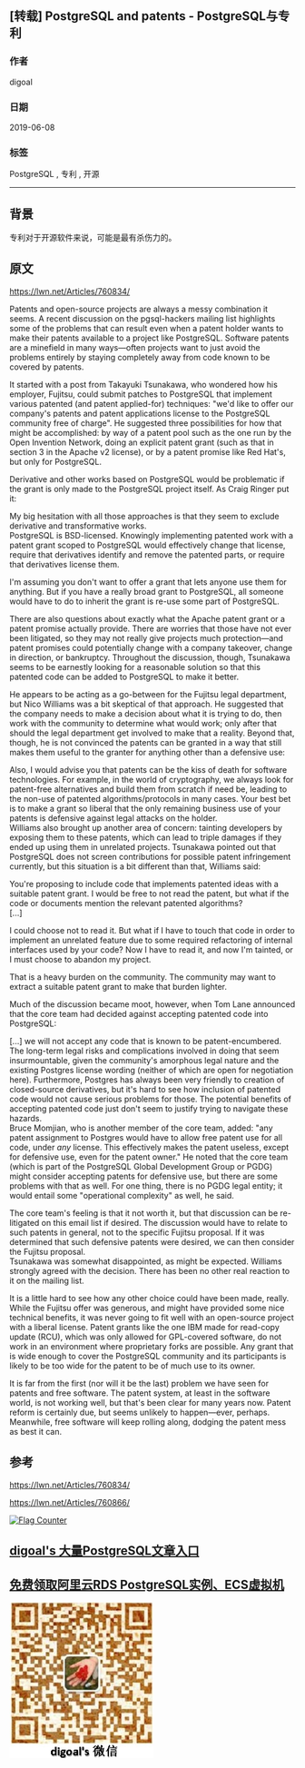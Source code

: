 ## [转载] PostgreSQL and patents - PostgreSQL与专利   
                                                                                                                                                                      
### 作者                                                                                                                                                                      
digoal                                                                                                                                                                      
                                                                                                                                                                      
### 日期                                                                                                                                                                      
2019-06-08                                                                                                                                                                      
                                                                                                                                                                      
### 标签                                                                                                                                                                      
PostgreSQL , 专利 , 开源           
                                                                                     
----                                                                                                                                                                
                                                                                                                                                                  
## 背景    
专利对于开源软件来说，可能是最有杀伤力的。    
  
## 原文    
https://lwn.net/Articles/760834/    
    
Patents and open-source projects are always a messy combination it seems. A recent discussion on the pgsql-hackers mailing list highlights some of the problems that can result even when a patent holder wants to make their patents available to a project like PostgreSQL. Software patents are a minefield in many ways—often projects want to just avoid the problems entirely by staying completely away from code known to be covered by patents.  
  
It started with a post from Takayuki Tsunakawa, who wondered how his employer, Fujitsu, could submit patches to PostgreSQL that implement various patented (and patent applied-for) techniques: "we'd like to offer our company's patents and patent applications license to the PostgreSQL community free of charge". He suggested three possibilities for how that might be accomplished: by way of a patent pool such as the one run by the Open Invention Network, doing an explicit patent grant (such as that in section 3 in the Apache v2 license), or by a patent promise like Red Hat's, but only for PostgreSQL.  
  
Derivative and other works based on PostgreSQL would be problematic if the grant is only made to the PostgreSQL project itself. As Craig Ringer put it:  
  
My big hesitation with all those approaches is that they seem to exclude derivative and transformative works.  
PostgreSQL is BSD-licensed. Knowingly implementing patented work with a patent grant scoped to PostgreSQL would effectively change that license, require that derivatives identify and remove the patented parts, or require that derivatives license them.  
  
I'm assuming you don't want to offer a grant that lets anyone use them for anything. But if you have a really broad grant to PostgreSQL, all someone would have to do to inherit the grant is re-use some part of PostgreSQL.  
  
There are also questions about exactly what the Apache patent grant or a patent promise actually provide. There are worries that those have not ever been litigated, so they may not really give projects much protection—and patent promises could potentially change with a company takeover, change in direction, or bankruptcy. Throughout the discussion, though, Tsunakawa seems to be earnestly looking for a reasonable solution so that this patented code can be added to PostgreSQL to make it better.  
  
He appears to be acting as a go-between for the Fujitsu legal department, but Nico Williams was a bit skeptical of that approach. He suggested that the company needs to make a decision about what it is trying to do, then work with the community to determine what would work; only after that should the legal department get involved to make that a reality. Beyond that, though, he is not convinced the patents can be granted in a way that still makes them useful to the granter for anything other than a defensive use:  
  
Also, I would advise you that patents can be the kiss of death for software technologies. For example, in the world of cryptography, we always look for patent-free alternatives and build them from scratch if need be, leading to the non-use of patented algorithms/protocols in many cases. Your best bet is to make a grant so liberal that the only remaining business use of your patents is defensive against legal attacks on the holder.  
Williams also brought up another area of concern: tainting developers by exposing them to these patents, which can lead to triple damages if they ended up using them in unrelated projects. Tsunakawa pointed out that PostgreSQL does not screen contributions for possible patent infringement currently, but this situation is a bit different than that, Williams said:  
  
You're proposing to include code that implements patented ideas with a suitable patent grant. I would be free to not read the patent, but what if the code or documents mention the relevant patented algorithms?  
[...]  
  
I could choose not to read it. But what if I have to touch that code in order to implement an unrelated feature due to some required refactoring of internal interfaces used by your code? Now I have to read it, and now I'm tainted, or I must choose to abandon my project.  
  
That is a heavy burden on the community. The community may want to extract a suitable patent grant to make that burden lighter.  
  
Much of the discussion became moot, however, when Tom Lane announced that the core team had decided against accepting patented code into PostgreSQL:  
  
[...] we will not accept any code that is known to be patent-encumbered. The long-term legal risks and complications involved in doing that seem insurmountable, given the community's amorphous legal nature and the existing Postgres license wording (neither of which are open for negotiation here). Furthermore, Postgres has always been very friendly to creation of closed-source derivatives, but it's hard to see how inclusion of patented code would not cause serious problems for those. The potential benefits of accepting patented code just don't seem to justify trying to navigate these hazards.  
Bruce Momjian, who is another member of the core team, added: "any patent assignment to Postgres would have to allow free patent use for all code, under _any_ license. This effectively makes the patent useless, except for defensive use, even for the patent owner." He noted that the core team (which is part of the PostgreSQL Global Development Group or PGDG) might consider accepting patents for defensive use, but there are some problems with that as well. For one thing, there is no PGDG legal entity; it would entail some "operational complexity" as well, he said.  
  
The core team's feeling is that it not worth it, but that discussion can be re-litigated on this email list if desired. The discussion would have to relate to such patents in general, not to the specific Fujitsu proposal. If it was determined that such defensive patents were desired, we can then consider the Fujitsu proposal.  
Tsunakawa was somewhat disappointed, as might be expected. Williams strongly agreed with the decision. There has been no other real reaction to it on the mailing list.  
  
It is a little hard to see how any other choice could have been made, really. While the Fujitsu offer was generous, and might have provided some nice technical benefits, it was never going to fit well with an open-source project with a liberal license. Patent grants like the one IBM made for read-copy update (RCU), which was only allowed for GPL-covered software, do not work in an environment where proprietary forks are possible. Any grant that is wide enough to cover the PostgreSQL community and its participants is likely to be too wide for the patent to be of much use to its owner.  
  
It is far from the first (nor will it be the last) problem we have seen for patents and free software. The patent system, at least in the software world, is not working well, but that's been clear for many years now. Patent reform is certainly due, but seems unlikely to happen—ever, perhaps. Meanwhile, free software will keep rolling along, dodging the patent mess as best it can.  
  
## 参考    
https://lwn.net/Articles/760834/  
  
https://lwn.net/Articles/760866/  
  
  
<a rel="nofollow" href="http://info.flagcounter.com/h9V1"  ><img src="http://s03.flagcounter.com/count/h9V1/bg_FFFFFF/txt_000000/border_CCCCCC/columns_2/maxflags_12/viewers_0/labels_0/pageviews_0/flags_0/"  alt="Flag Counter"  border="0"  ></a>  
  
  
## [digoal's 大量PostgreSQL文章入口](https://github.com/digoal/blog/blob/master/README.md "22709685feb7cab07d30f30387f0a9ae")
  
  
## [免费领取阿里云RDS PostgreSQL实例、ECS虚拟机](https://free.aliyun.com/ "57258f76c37864c6e6d23383d05714ea")
  
  
![digoal's weixin](../pic/digoal_weixin.jpg "f7ad92eeba24523fd47a6e1a0e691b59")
  
